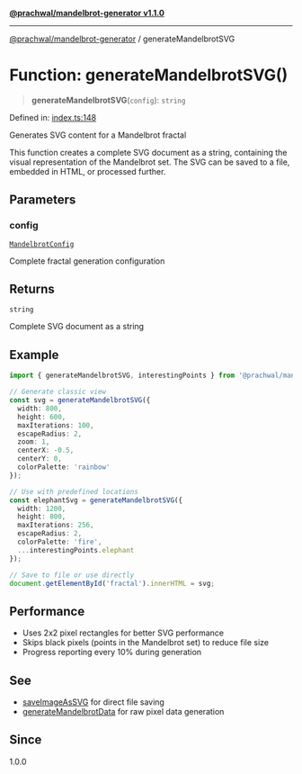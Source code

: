 [**@prachwal/mandelbrot-generator v1.1.0**](../README.md)

***

[@prachwal/mandelbrot-generator](../globals.md) / generateMandelbrotSVG

# Function: generateMandelbrotSVG()

> **generateMandelbrotSVG**(`config`): `string`

Defined in: [index.ts:148](https://github.com/prachwal/mandelbrot-generator/blob/5b5c3b49b15f9fe9f6b376b7b3d8c1d326229805/src/index.ts#L148)

Generates SVG content for a Mandelbrot fractal

This function creates a complete SVG document as a string, containing
the visual representation of the Mandelbrot set. The SVG can be saved
to a file, embedded in HTML, or processed further.

## Parameters

### config

[`MandelbrotConfig`](../interfaces/MandelbrotConfig.md)

Complete fractal generation configuration

## Returns

`string`

Complete SVG document as a string

## Example

```typescript
import { generateMandelbrotSVG, interestingPoints } from '@prachwal/mandelbrot-generator';

// Generate classic view
const svg = generateMandelbrotSVG({
  width: 800,
  height: 600,
  maxIterations: 100,
  escapeRadius: 2,
  zoom: 1,
  centerX: -0.5,
  centerY: 0,
  colorPalette: 'rainbow'
});

// Use with predefined locations
const elephantSvg = generateMandelbrotSVG({
  width: 1200,
  height: 800,
  maxIterations: 256,
  escapeRadius: 2,
  colorPalette: 'fire',
  ...interestingPoints.elephant
});

// Save to file or use directly
document.getElementById('fractal').innerHTML = svg;
```

## Performance

- Uses 2x2 pixel rectangles for better SVG performance
- Skips black pixels (points in the Mandelbrot set) to reduce file size
- Progress reporting every 10% during generation

## See

 - [saveImageAsSVG](saveImageAsSVG.md) for direct file saving
 - [generateMandelbrotData](generateMandelbrotData.md) for raw pixel data generation

## Since

1.0.0
